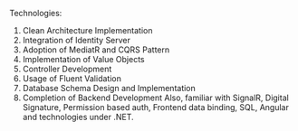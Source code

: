 Technologies:
  1. Clean Architecture Implementation
  2. Integration of Identity Server
  3. Adoption of MediatR and CQRS Pattern
  4. Implementation of Value Objects
  5. Controller Development
  6. Usage of Fluent Validation
  7. Database Schema Design and Implementation 
  8. Completion of Backend Development
Also, familiar with SignalR, Digital Signature, Permission based auth, Frontend data binding, SQL, Angular and technologies under .NET.

